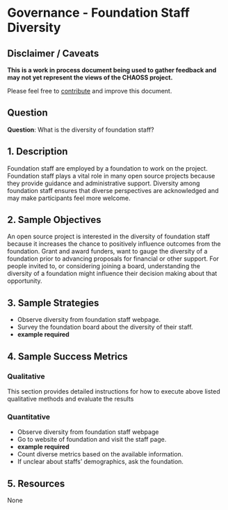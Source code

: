 # Governance - Foundation Staff Diversity

## Disclaimer / Caveats

**This is a work in process document being used to gather feedback and may not yet represent the views of the CHAOSS project.**

Please feel free to [contribute](https://github.com/chaoss/wg-diversity-inclusion/blob/master/CONTRIBUTING.md) and improve this document.

## Question

**Question**: What is the diversity of foundation staff?

## 1. Description

Foundation staff are employed by a foundation to work on the project. Foundation staff plays a vital role in many open source projects because they provide guidance and administrative support. Diversity among foundation staff ensures that diverse perspectives are acknowledged and may make participants feel more welcome.


## 2. Sample Objectives

An open source project is interested in the diversity of foundation staff because it increases the chance to positively influence outcomes from the foundation.
Grant and award funders, want to gauge the diversity of a foundation prior to advancing proposals for financial or other support.
For people invited to, or considering joining a board, understanding the diversity of a foundation might influence their decision making about that opportunity.


## 3. Sample Strategies

- Observe diversity from foundation staff webpage.
- Survey the foundation board about the diversity of their staff.
- **example required**

## 4. Sample Success Metrics

### Qualitative

This section provides detailed instructions for how to execute above listed qualitative methods and evaluate the results

### Quantitative

- Observe diversity from foundation staff webpage
- Go to website of foundation and visit the staff page.
- **example required**
- Count diverse metrics based on the available information.
- If unclear about staffs’ demographics, ask the foundation.

## 5. Resources

None
